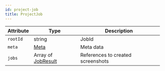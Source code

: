 ```yaml
---
id: project-job
title: ProjectJob
---
```


| Attribute | Type                                 | Description                       |
| --------- | ------------------------------------ | --------------------------------- |
| `rootId`  | string                               | JobId                             |
| `meta`    | [Meta](./Meta.md)                    | Meta data                         |
| `jobs`    | Array of [JobResult](./JobResult.md) | References to created screenshots |
